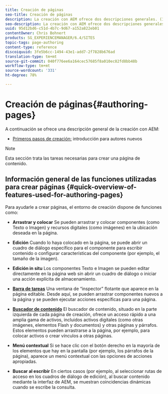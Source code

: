 ```yaml
---
title: Creación de páginas
seo-title: Creación de páginas
description: La creación con AEM ofrece dos descripciones generales. (1) Primeros pasos para autores - una introducción para nuevos autores y (2) Guía rápida para la creación de páginas - una guía rápida (de alto nivel) sobre las principales acciones.
seo-description: La creación con AEM ofrece dos descripciones generales. (1) Primeros pasos para autores - una introducción para nuevos autores y (2) Guía rápida para la creación de páginas - una guía rápida (de alto nivel) sobre las principales acciones.
uuid: 95d12bd6-c51d-4b7c-9d67-a152a822eb01
contentOwner: Chris Bohnert
products: SG_EXPERIENCEMANAGER/6.4/SITES
topic-tags: page-authoring
content-type: reference
discoiquuid: 3fe5b6cc-1494-43e1-add7-2f7828b676ad
translation-type: tm+mt
source-git-commit: 040f776ee6a164cec57685f8a010ec82fd8bb48b
workflow-type: tm+mt
source-wordcount: '331'
ht-degree: 78%

---
```



# Creación de páginas{#authoring-pages}

A continuación se ofrece una descripción general de la creación con AEM:

* [Primeros pasos de creación:](/help/sites-classic-ui-authoring/classic-page-author-first-steps.md) introducción para autores nuevos

>[!NOTE]
>
>Esta sección trata las tareas necesarias para crear una página de contenido. <!-- There are many additional features closely related to page authoring, these are covered under [Site and Page Features](/sites-classic-ui-authoring/classic-feature.md). -->

## Información general de las funciones utilizadas para crear páginas {#quick-overview-of-features-used-for-authoring-pages}

Para ayudarle a crear páginas, el entorno de creación dispone de funciones como:

* **Arrastrar y colocar** Se pueden arrastrar y colocar componentes (como Texto o Imagen) y recursos digitales (como imágenes) en la ubicación deseada en la página.

* **Edición** Cuando lo haya colocado en la página, se puede abrir un cuadro de diálogo específico para el componente para escribir contenido o configurar características del componente (por ejemplo, el tamaño de la imagen).

* **Edición in situ** Los componentes Texto e Imagen se pueden editar directamente en la página web sin abrir un cuadro de diálogo o iniciar una acción explícita de almacenamiento.

* **[Barra de tareas](/help/sites-classic-ui-authoring/classic-page-author-env-tools.md#sidekickclassicui)** Una ventana de “inspector” flotante que aparece en la página editable. Desde aquí, se pueden arrastrar componentes nuevos a la página y se pueden ejecutar acciones específicas para una página.

* **[Buscador de contenido](/help/sites-classic-ui-authoring/classic-page-author-env-tools.md#thecontentfinderclassicui)** El buscador de contenido, situado en la parte izquierda de cada página de creación, ofrece un acceso rápido a una amplia gama de activos, incluidos activos digitales (como otras imágenes, elementos Flash y documentos) y otras páginas y párrafos. Estos elementos pueden arrastrarse a la página, por ejemplo, para colocar activos o crear vínculos a otras páginas.

* **Menú contextual** Si se hace clic con el botón derecho en la mayoría de los elementos que hay en la pantalla (por ejemplo, los párrafos de la página), aparece un menú contextual con las opciones de acciones apropiadas.

* **Buscar al escribir** En ciertos casos (por ejemplo, al seleccionar rutas de acceso en los cuadros de diálogo de edición), al buscar contenido mediante la interfaz de AEM, se muestran coincidencias dinámicas cuando se escribe la consulta.

